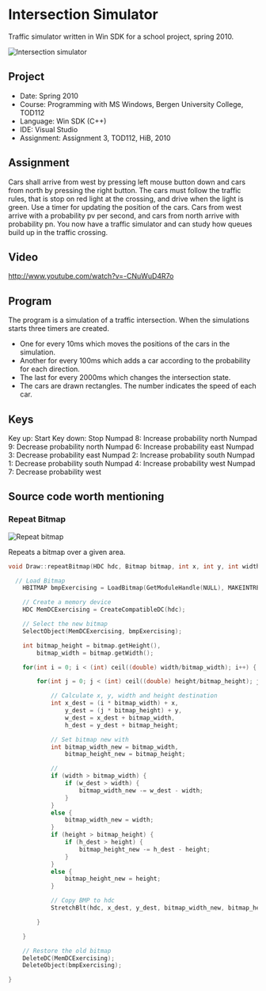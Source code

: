 Intersection Simulator
=====================

Traffic simulator written in Win SDK for a school project, spring 2010.


![Intersection simulator][1]

## Project

* Date: Spring 2010
* Course: Programming with MS Windows, Bergen University College, TOD112
* Language: Win SDK (C++)
* IDE: Visual Studio
* Assignment: Assignment 3, TOD112, HiB, 2010

## Assignment

Cars shall arrive from west by pressing left mouse button down and cars from north by pressing the right button. The cars must follow the traffic rules, that is stop on red light at the crossing, and drive when the light is green. Use a timer for updating the position of the cars.
Cars from west arrive with a probability pv per second, and cars from north arrive with probability pn. You now have a traffic simulator and can study how queues build up in the traffic crossing.

## Video

http://www.youtube.com/watch?v=-CNuWuD4R7o

## Program

The program is a simulation of a traffic intersection. When the simulations starts three timers are created.

* One for every 10ms which moves the positions of the cars in the simulation.
* Another for every 100ms which adds a car according to the probability for each direction.
* The last for every 2000ms which changes the intersection state.
* The cars are drawn rectangles. The number indicates the speed of each car.

## Keys

Key up: Start
Key down: Stop
Numpad 8: Increase probability north
Numpad 9: Decrease probability north
Numpad 6: Increase probability east
Numpad 3: Decrease probability east
Numpad 2: Increase probability south
Numpad 1: Decrease probability south
Numpad 4: Increase probability west
Numpad 7: Decrease probability west

## Source code worth mentioning

### Repeat Bitmap

![Repeat bitmap][2]

Repeats a bitmap over a given area.

```c++
void Draw::repeatBitmap(HDC hdc, Bitmap bitmap, int x, int y, int width, int height) {

  // Load Bitmap
	HBITMAP bmpExercising = LoadBitmap(GetModuleHandle(NULL), MAKEINTRESOURCE(bitmap.getBitmap()));

	// Create a memory device
	HDC MemDCExercising = CreateCompatibleDC(hdc);

	// Select the new bitmap
	SelectObject(MemDCExercising, bmpExercising);

	int bitmap_height = bitmap.getHeight(),
		bitmap_width = bitmap.getWidth();

	for(int i = 0; i < (int) ceil((double) width/bitmap_width); i++) {

		for(int j = 0; j < (int) ceil((double) height/bitmap_height); j++) {

			// Calculate x, y, width and height destination
			int x_dest = (i * bitmap_width) + x,
				y_dest = (j * bitmap_height) + y,
				w_dest = x_dest + bitmap_width,
				h_dest = y_dest + bitmap_height;

			// Set bitmap new with
			int bitmap_width_new = bitmap_width,
				bitmap_height_new = bitmap_height;

			//
			if (width > bitmap_width) {
				if (w_dest > width) {
					bitmap_width_new -= w_dest - width;
				}
			}
			else {
				bitmap_width_new = width;
			}
			if (height > bitmap_height) {
				if (h_dest > height) {
					bitmap_height_new -= h_dest - height;
				}
			}
			else {
				bitmap_height_new = height;
			}

			// Copy BMP to hdc
			StretchBlt(hdc, x_dest, y_dest, bitmap_width_new, bitmap_height_new, MemDCExercising, 0, 0, bitmap_width_new, bitmap_height_new, SRCCOPY);

		}

	}

	// Restore the old bitmap
	DeleteDC(MemDCExercising);
	DeleteObject(bmpExercising);

}
```

 [1]: http://i.imgur.com/xazVqjj.png
 [2]: http://i.imgur.com/9f6ieNd.png
